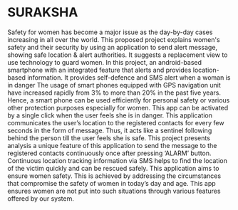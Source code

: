 
# SURAKSHA

Safety for women has become a major issue as the day-by-day cases increasing in all over the world. This proposed project explains women's safety and their security by using an application to send alert message, showing safe location & alert authorities. It suggests a replacement view to use technology to guard women. In this project, an android-based smartphone with an integrated feature that alerts and provides location-based information. It provides self-defence and SMS alert when a woman is in danger The usage of smart phones equipped with GPS navigation unit have increased rapidly from 3% to more than 20% in the past five years. Hence, a smart phone can be used efficiently for personal safety or various other protection purposes especially for women. This app can be activated by a single click when the user feels she is in danger. This application communicates the user’s location to the registered contacts for every few seconds in the form of message. Thus, it acts like a sentinel following behind the person till the user feels she is safe. This project presents analysis a unique feature of this application to send the message to the registered contacts continuously once after pressing ‘ALARM’ button. Continuous location tracking information via SMS helps to find the location of the victim quickly and can be rescued safely. This application aims to ensure women safety. This is achieved by addressing the circumstances that compromise the safety of women in today’s day and age. This app ensures women are not put into such situations through various features offered by our system.









